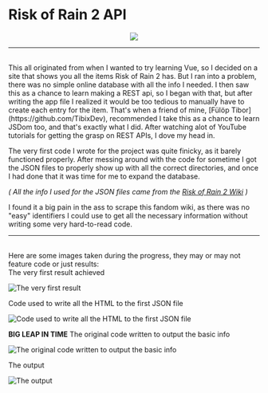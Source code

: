 # **Risk of Rain 2 API**

<p align="center">
    <a href="https://wakatime.com/badge/user/62fa37e7-7294-4c8f-91bc-7b49c9c136cb/project/7d57186a-bd1d-450f-8cc3-6e6ca5ffaa47" alt="Time spent on project (Wakatime)"> <img src="https://wakatime.com/badge/user/62fa37e7-7294-4c8f-91bc-7b49c9c136cb/project/7d57186a-bd1d-450f-8cc3-6e6ca5ffaa47.svg"/> </a>
</p>

---
<br>
This all originated from when I wanted to try learning Vue, so I decided on a site that shows you all the items Risk of Rain 2 has. But I ran into a problem, there was no simple online database with all the info I needed.
I then saw this as a chance to learn making a REST api, so I began with that, but after writing the app file I realized it would be too tedious to manually have to create each entry for the item. That's when a friend of mine, [Fülöp Tibor](https://github.com/TibixDev), recommended I take this as a chance to learn JSDom too, and that's exactly what I did. After watching alot of YouTube tutorials for getting the grasp on REST APIs, I dove my head in. 

The very first code I wrote for the project was quite finicky, as it barely functioned properly. After messing around with the code for sometime I got the JSON files to properly show up with all the correct directories, and once I had done that it was time for me to expand the database.

*( All the info I used for the JSON files came from the [Risk of Rain 2 Wiki](https://riskofrain2.fandom.com/wiki/Risk_of_Rain_2_Wiki) )*

I found it a big pain in the ass to scrape this fandom wiki, as there was no "easy" identifiers I could use to get all the necessary information without writing some very hard-to-read code.

---
<br>
Here are some images taken during the progress, they may or may not feature code or just results:

<br>
The very first result achieved

![The very first result](https://i.imgur.com/Iwm77Sn.png)
<br>

Code used to write all the HTML to the first JSON file

![Code used to write all the HTML to the first JSON file](https://i.imgur.com/SUCUSPO.png)
<br>

**BIG LEAP IN TIME** The original code written to output the basic info

![The original code written to output the basic info](https://i.imgur.com/vr4gPi9.png)
<br>

The output

![The output](https://i.imgur.com/AdLeTcX.png)